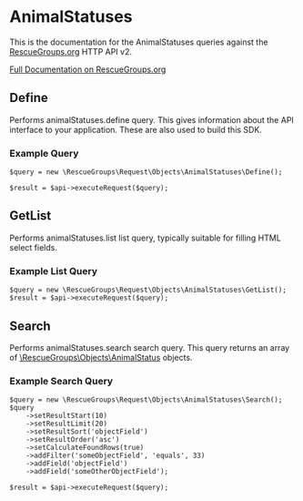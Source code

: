 # AnimalStatuses

This is the documentation for the AnimalStatuses queries against the [RescueGroups.org](https://www.rescuegroups.org/) HTTP API v2.

[Full Documentation on RescueGroups.org](https://userguide.rescuegroups.org/display/APIDG/Object+definitions#Objectdefinitions-animalStatuses)

## Define
Performs animalStatuses.define query. This gives information about the API interface to your application. These are also used to build this SDK.

### Example Query

    $query = new \RescueGroups\Request\Objects\AnimalStatuses\Define();

    $result = $api->executeRequest($query);
## GetList
Performs animalStatuses.list list query, typically suitable for filling HTML select fields.

### Example List Query

    $query = new \RescueGroups\Request\Objects\AnimalStatuses\GetList();
    $result = $api->executeRequest($query);
## Search
Performs animalStatuses.search search query. This query returns an array of [\RescueGroups\Objects\AnimalStatus](../../../src/Objects/AnimalStatus.php) objects.

### Example Search Query

    $query = new \RescueGroups\Request\Objects\AnimalStatuses\Search();
    $query
        ->setResultStart(10)
        ->setResultLimit(20)
        ->setResultSort('objectField')
        ->setResultOrder('asc')
        ->setCalculateFoundRows(true)
        ->addFilter('someObjectField', 'equals', 33)
        ->addField('objectField')
        ->addField('someOtherObjectField');

    $result = $api->executeRequest($query);
